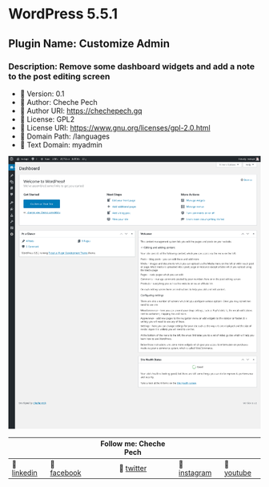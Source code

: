 # WordPress 5.5.1

## Plugin Name: Customize Admin

### Description: Remove some dashboard widgets and add a note to the post editing screen

* :diamond_shape_with_a_dot_inside: Version: 0.1
* :diamond_shape_with_a_dot_inside: Author: Cheche Pech
* :diamond_shape_with_a_dot_inside: Author URI: https://chechepech.gq
* :diamond_shape_with_a_dot_inside: License: GPL2
* :diamond_shape_with_a_dot_inside: License URI: https://www.gnu.org/licenses/gpl-2.0.html
* :diamond_shape_with_a_dot_inside: Domain Path: /languages
* :diamond_shape_with_a_dot_inside: Text Domain: myadmin

![Image of dashboard admin](dashboard-admin.png)

|  |  | Follow me: Cheche Pech |  |  |
| --- | --- | :---: | ---| --- |
| :beers: [linkedin](https://www.linkedin.com/in/chechepech) | :beers: [facebook](https://www.facebook/chechepech) | :beers: [twitter](https://twitter.com/chechepech) | :beers: [instagram](https://www.instagram.com/cheche_pech) | :beers: [youtube](https://www.youtube.com/c/chechepech)  |
